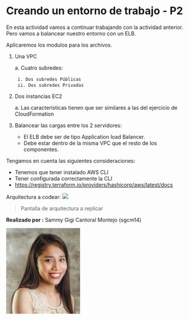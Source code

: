 Creando un entorno de trabajo - P2
=========

En esta actividad vamos a continuar trabajando con la actividad anterior. Pero vamos a balancear nuestro entorno con un ELB. 

Aplicaremos los modulos para los archivos.

1. Una VPC

    a. Cuatro subredes:

        i. Dos subredes Públicas
        ii. Dos subredes Privadas
2. Dos instancias EC2

    a. Las características tienen que ser similares a las del ejercicio de
CloudFormation

3. Balancear las cargas entre los 2 servidores:
    -  El ELB debe ser de tipo Application load Balancer.
    - Debe estar dentro de la misma VPC que el resto de los componentes.

Tengamos en cuenta las siguientes consideraciones:
- Tenemos que tener instalado AWS CLI
- Tener configurada correctamente la CLI
- https://registry.terraform.io/providers/hashicorp/aws/latest/docs


Arquitectura a codear:
![](https://raw.githubusercontent.com/sgcm14/0523C02-infraestructura-II/main/Terraform-parteII/Ejemplo.PNG)
> Pantalla de arquitectura a replicar



**Realizado por :** Sammy Gigi Cantoral Montejo (sgcm14)

<img src ="https://raw.githubusercontent.com/sgcm14/sgcm14/main/sammy.jpg" width="200">